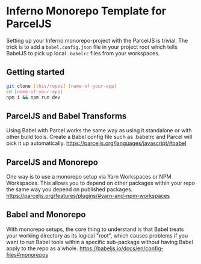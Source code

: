 # Inferno Monorepo Template for ParcelJS
Setting up your Inferno monorepo-project with the ParcelJS is trivial. The trick is to add a `babel.config.json` file in your project root which tells BabelJS to pick up local `.babelrc` files from your workspaces.

## Getting started
```sh
git clone [this/repos] [name-of-your-app]
cd [name-of-your-app]
npm i && npm run dev
```

## ParcelJS and Babel Transforms
Using Babel with Parcel works the same way as using it standalone or with other build tools. Create a Babel config file such as .babelrc and Parcel will pick it up automatically.
https://parceljs.org/languages/javascript/#babel

## ParcelJS and Monorepo
One way is to use a monorepo setup via Yarn Workspaces or NPM Workspaces. This allows you to depend on other packages within your repo the same way you depend on published packages.
https://parceljs.org/features/plugins/#yarn-and-npm-workspaces

## Babel and Monorepo
With monorepo setups, the core thing to understand is that Babel treats your working directory as its logical "root", which causes problems if you want to run Babel tools within a specific sub-package without having Babel apply to the repo as a whole.
https://babeljs.io/docs/en/config-files#monorepos